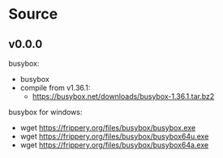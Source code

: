 # Source

## v0.0.0

busybox:

- busybox
- compile from v1.36.1:
  - https://busybox.net/downloads/busybox-1.36.1.tar.bz2


busybox for windows:

- wget https://frippery.org/files/busybox/busybox.exe
- wget https://frippery.org/files/busybox/busybox64u.exe
- wget https://frippery.org/files/busybox/busybox64a.exe


